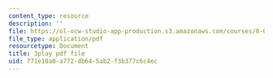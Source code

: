 ```yaml
---
content_type: resource
description: ''
file: https://ol-ocw-studio-app-production.s3.amazonaws.com/courses/8-06-quantum-physics-iii-spring-2018/771e18a0a772db645ab2f3b377c6c4ec_dodj1I-IjWM.pdf
file_type: application/pdf
resourcetype: Document
title: 3play pdf file
uid: 771e18a0-a772-db64-5ab2-f3b377c6c4ec
---
```

